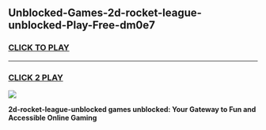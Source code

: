 
## Unblocked-Games-2d-rocket-league-unblocked-Play-Free-dm0e7
<h3>
<a href="https://premium76.site?title=2d-rocket-league-unblocked&ref=19M">CLICK TO PLAY</a></h3>
<hr>

<h3>
<a href="https://premium76.site?title=2d-rocket-league-unblocked&ref=19M">CLICK 2 PLAY</a>
  
</h3>

<a href="https://premium76.site?title=2d-rocket-league-unblocked&ref=19M"><img src="https://clearcache.store/games.png"></a>


**2d-rocket-league-unblocked games unblocked: Your Gateway to Fun and Accessible Online Gaming**
